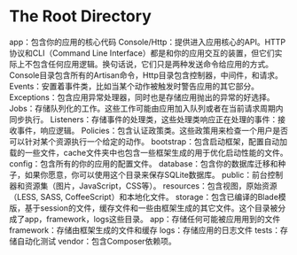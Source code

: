 # The Root Directory
app：包含你的应用的核心代码
	Console/Http：提供进入应用核心的API。HTTP协议和CLI（Command Line Interface）都是和你的应用交互的装置，但它们实际上不包含任何应用逻辑。换句话说，它们只是两种发送命令给应用的方式。Console目录包含所有的Artisan命令，Http目录包含控制器，中间件，和请求。
	Events：安置着事件类，比如当某个动作被触发时警告应用的其它部分。
	Exceptions：包含应用异常处理器，同时也是存储应用抛出的异常的好选择。
	Jobs：存储队列化的工作。这些工作可能由应用加入队列或者在当前请求周期内同步执行。
	Listeners：存储事件的处理类，这些处理类响应正在处理的事件：接收事件，响应逻辑。
	Policies：包含认证政策类。这些政策用来检查一个用户是否可以针对某个资源执行一个给定的动作。
bootstrap：包含启动框架，配置自动加载的一些文件，cache文件夹中也包含一些框架生成的用于优化启动性能的文件。
config：包含所有的你的应用的配置文件。
database：包含你的数据库迁移和种子，如果你愿意，你可以使用这个目录来保存SQLite数据库。
public：前台控制器和资源集（图片，JavaScript，CSS等）。
resources：包含视图，原始资源（LESS, SASS, CoffeeScript）和本地化文件。
storage：包含已编译的Blade模版，基于session的文件，缓存文件和一些由框架生成的其它文件。这个目录被分成了app，framework，logs这些目录。
	app：存储任何可能被应用用到的文件
	framework：存储由框架生成的文件和缓存
	logs：存储应用的日志文件
tests：存储自动化测试
vendor：包含Composer依赖项。

